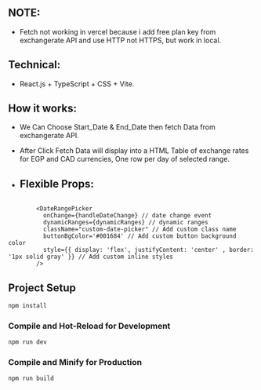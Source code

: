 ## NOTE:

- Fetch not working in vercel because i add free plan key from exchangerate API and use HTTP not HTTPS, but work in local.

## Technical:

- React.js + TypeScript + CSS + Vite.

## How it works:

- We Can Choose Start_Date & End_Date then fetch Data from exchangerate API.
- After Click Fetch Data will display into a HTML Table of exchange rates for EGP and CAD currencies, One row per day of selected range.

- ## Flexible Props:

```react

        <DateRangePicker 
          onChange={handleDateChange} // date change event
          dynamicRanges={dynamicRanges} // dynamic ranges
          className="custom-date-picker" // Add custom class name
          buttonBgColor='#001684' // Add custom button background color
          style={{ display: 'flex', justifyContent: 'center' , border: '1px solid gray' }} // Add custom inline styles
        />
```

## Project Setup

```sh
npm install
```

### Compile and Hot-Reload for Development

```sh
npm run dev
```

### Compile and Minify for Production

```sh
npm run build
```
